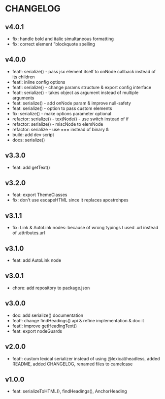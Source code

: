 # CHANGELOG

## v4.0.1
- fix: handle bold and italic simultaneous formatting
- fix: correct element "blockquote spelling

## v4.0.0
- feat!: serialize() - pass jsx element itself to onNode callback instead of its children
- feat!: inline config options
- feat!: serialize() - change params structure & export config interface
- feat!: serialize() - takes object as argument instead of multiple arguments
- feat: serialize() - add onNode param & improve null-safety
- feat: serialize() - option to pass custom elements
- fix: serialize() - make options parameter optional
- refactor: serialize() - textNode() - use switch instead of if
- refactor: serialize() - miscNode to elemNode
- refactor: serialize - use === instead of binary &
- build: add dev script
- docs: serialize()

## v3.3.0
- feat: add getText()

## v3.2.0
- feat: export ThemeClasses
- fix: don't use escapeHTML since it replaces apostrohpes

## v3.1.1
- fix: Link & AutoLink nodes: because of wrong typings I used .url instead of .attributes.url

## v3.1.0
- feat: add AutoLink node

## v3.0.1
- chore: add repository to package.json

## v3.0.0
- doc: add serialize() documentation
- feat!: change findHeadings() api & refine implementation & doc it
- feat!: improve getHeadingText()
- feat: export nodeGuards

## v2.0.0
- feat!: custom lexical serializer instead of using @lexical/headless, added README, added CHANGELOG, renamed files to camelcase

## v1.0.0
- feat: serializeToHTML(), findHeadings(), AnchorHeading
